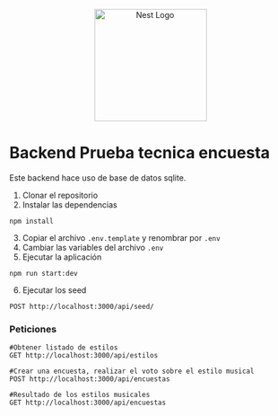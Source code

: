 <p align="center">
  <a href="http://nestjs.com/" target="blank"><img src="https://nestjs.com/img/logo-small.svg" width="200" alt="Nest Logo" /></a>
</p>

# Backend Prueba tecnica encuesta

Este backend hace uso de base de datos sqlite.

1. Clonar el repositorio
2. Instalar las dependencias
```
npm install
```
3. Copiar el archivo ```.env.template``` y renombrar por ```.env```
4. Cambiar las variables del archivo ```.env```
5. Ejecutar la aplicación 
```
npm run start:dev
```
6. Ejecutar los seed
```
POST http://localhost:3000/api/seed/
```

### Peticiones
```
#Obtener listado de estilos
GET http://localhost:3000/api/estilos

#Crear una encuesta, realizar el voto sobre el estilo musical
POST http://localhost:3000/api/encuestas

#Resultado de los estilos musicales
GET http://localhost:3000/api/encuestas

```
